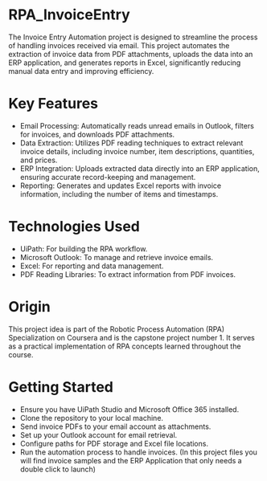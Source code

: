 # RPA_InvoiceEntry
The Invoice Entry Automation project is designed to streamline the process of handling invoices received via email. This project automates the extraction of invoice data from PDF attachments, uploads the data into an ERP application, and generates reports in Excel, significantly reducing manual data entry and improving efficiency.

# Key Features
- Email Processing: Automatically reads unread emails in Outlook, filters for invoices, and downloads PDF attachments.
- Data Extraction: Utilizes PDF reading techniques to extract relevant invoice details, including invoice number, item descriptions, quantities, and prices.
- ERP Integration: Uploads extracted data directly into an ERP application, ensuring accurate record-keeping and management.
- Reporting: Generates and updates Excel reports with invoice information, including the number of items and timestamps.

# Technologies Used
- UiPath: For building the RPA workflow.
- Microsoft Outlook: To manage and retrieve invoice emails.
- Excel: For reporting and data management.
- PDF Reading Libraries: To extract information from PDF invoices.
  
# Origin
This project idea is part of the Robotic Process Automation (RPA) Specialization on Coursera and is the capstone project number 1. It serves as a practical implementation of RPA concepts learned throughout the course.

# Getting Started
- Ensure you have UiPath Studio and Microsoft Office 365 installed.
- Clone the repository to your local machine.
- Send invoice PDFs to your email account as attachments. 
- Set up your Outlook account for email retrieval.
- Configure paths for PDF storage and Excel file locations.
- Run the automation process to handle invoices.
(In this project files you will find invoice samples and the ERP Application that only needs a double click to launch)
